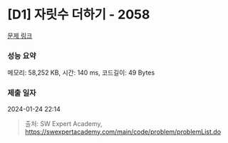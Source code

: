 # [D1] 자릿수 더하기 - 2058 

[문제 링크](https://swexpertacademy.com/main/code/problem/problemDetail.do?contestProbId=AV5QPRjqA10DFAUq) 

### 성능 요약

메모리: 58,252 KB, 시간: 140 ms, 코드길이: 49 Bytes

### 제출 일자

2024-01-24 22:14



> 출처: SW Expert Academy, https://swexpertacademy.com/main/code/problem/problemList.do